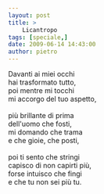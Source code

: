 ```yaml
---
layout: post
title: >
    Licantropo
tags: [speciale,]
date: 2009-06-14 14:43:00
author: pietro
---
```

Davanti ai miei occhi<br/>hai trasformato tutto,<br/>poi mentre mi tocchi<br/>mi accorgo del tuo aspetto,<br/><br/>più brillante di prima<br/>dell'uomo che fosti,<br/>mi domando che trama<br/>e che gioie, che posti,<br/><br/>poi ti sento che stringi<br/>capisco di non capirti più,<br/>forse intuisco che fingi<br/>e che tu non sei più tu.
